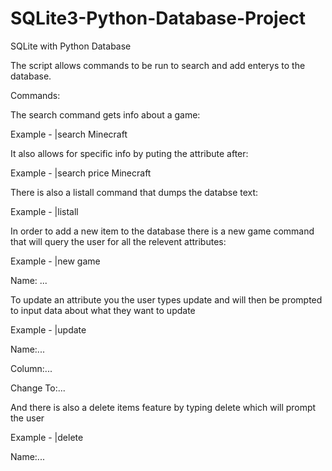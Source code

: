 # SQLite3-Python-Database-Project
SQLite with Python Database

The script allows commands to be run to search and add enterys to the database.

Commands:

The search command gets info about a game:

Example - |search Minecraft

It also allows for specific info by puting the attribute after:

Example - |search price Minecraft

There is also a listall command that dumps the databse text:

Example - |listall

In order to add a new item to the database there is a new game command
that will query the user for all the relevent attributes:

Example - |new game

Name: 
...

To update an attribute you the user types update and will then be prompted
to input data about what they want to update

Example - |update

Name:...

Column:...

Change To:...

And there is also a delete items feature by typing delete which will prompt the user

Example - |delete

Name:...
